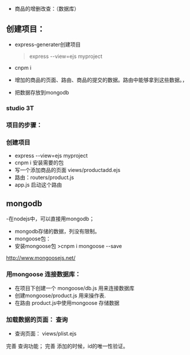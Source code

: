 
-   商品的增删改查：（数据库）
## 创建项目：
-   express-generater创建项目
    >express --view=ejs myproject
-   cnpm i

-   增加的商品的页面、路由、商品的提交的数据。路由中能够拿到这些数据。，
-   把数据存放到mongodb

### studio 3T  


### 项目的步骤：
### 创建项目
-   express --view=ejs myproject
-   cnpm i 安装需要的包
-   写一个添加商品的页面 views/productadd.ejs
-   路由：routers/product.js
-   app.js 启动这个路由
## mongodb
-在nodejs中，可以直接用mongodb；
-   mongodb存储的数据，列没有限制。
-   mongoose包：
-   安装mongoose包  >cnpm i mongoose --save

http://www.mongoosejs.net/

### 用mongoose 连接数据库：
-   在项目下创建一个 mongoose/db.js 用来连接数据库
-   创建mongoose/product.js 用来操作表.
-   在路由 product.js中使用mongoose 存储数据


### 加载数据的页面： 查询
-   查询页面： views/plist.ejs


完善 查询功能；
完善 添加的时候，id的唯一性验证。




